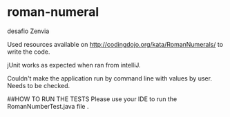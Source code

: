 # roman-numeral
 desafio Zenvia

Used resources available on http://codingdojo.org/kata/RomanNumerals/ to write the code.

jUnit works as expected when ran from intelliJ.

Couldn't make the application run by command line with values by user. Needs to be checked.

##HOW TO RUN THE TESTS
Please use your IDE to run the RomanNumberTest.java file .
